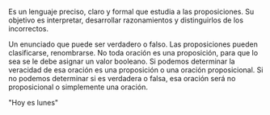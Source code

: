 <!-- 2DA CLASE  -->
<!-- LOGICA -->
Es un lenguaje preciso, claro y formal que estudia a las proposiciones. Su objetivo es interpretar, desarrollar  razonamientos y distinguirlos de los incorrectos.

<!-- ¿Qué es una proposición? -->
Un enunciado que puede ser verdadero o falso. 
Las proposiciones pueden clasificarse, renombrarse. No toda oración es una proposición, para que lo sea se le debe asignar un valor booleano. Si podemos determinar la veracidad de esa oración es una proposición o una oración proposicional. Si no podemos determinar si es verdadera o falsa, esa oración será no proposicional o simplemente una oración. 

<!-- Ejemplos: -->
"Hoy es lunes" <!--Se puede determinar si es verdadero o falso. Falso, hoy es martes. Entonces es una proposición-->

